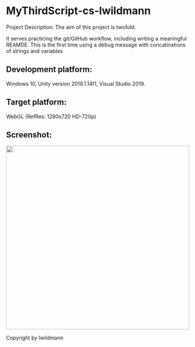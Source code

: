 # MyThirdScript-cs-lwildmann
Project Description:
The aim of this project is twofold.

It serves practicing the git/GitHub workflow, including writing a meaningful REAMDE.
This is the first time using a debug message with concatinations of strings and variables

## Development platform:
Windows 10, Unity version 2019.1.14f1, Visual Studio 2019.

## Target platform:
WebGL (RefRes: 1280x720 HD-720p)

## Screenshot: 
<div>
<img src = "DieserPC/Bilder/home-pic-playmode-mythirdscript-addnumber-cs-.jpg" width = "500">
</div>

Copyright by lwildmann